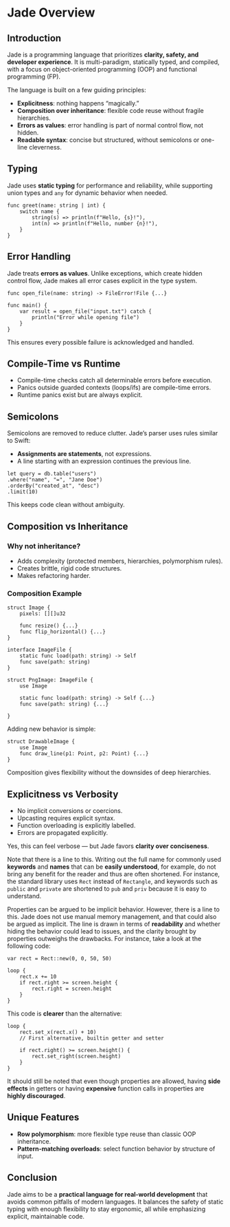 # Jade Overview

## Introduction

Jade is a programming language that prioritizes **clarity, safety, and developer experience**. It is multi-paradigm, statically typed, and compiled, with a focus on object-oriented programming (OOP) and functional programming (FP).

The language is built on a few guiding principles:

- **Explicitness**: nothing happens “magically.”
- **Composition over inheritance**: flexible code reuse without fragile hierarchies.
- **Errors as values**: error handling is part of normal control flow, not hidden.
- **Readable syntax**: concise but structured, without semicolons or one-line cleverness.

## Typing

Jade uses **static typing** for performance and reliability, while supporting union types and `any` for dynamic behavior when needed.

```jade
func greet(name: string | int) {
    switch name {
        string(s) => println(f"Hello, {s}!"),
        int(n) => println(f"Hello, number {n}!"),
    }
}
```

## Error Handling

Jade treats **errors as values**. Unlike exceptions, which create hidden control flow, Jade makes all error cases explicit in the type system.

```jade
func open_file(name: string) -> FileError!File {...}

func main() {
    var result = open_file("input.txt") catch {
        println("Error while opening file")
    }
}
```

This ensures every possible failure is acknowledged and handled.

## Compile-Time vs Runtime

- Compile-time checks catch all determinable errors before execution.
- Panics outside guarded contexts (loops/ifs) are compile-time errors.
- Runtime panics exist but are always explicit.

## Semicolons

Semicolons are removed to reduce clutter. Jade’s parser uses rules similar to Swift:

- **Assignments are statements**, not expressions.
- A line starting with an expression continues the previous line.

```jade
let query = db.table("users")
.where("name", "=", "Jane Doe")
.orderBy("created_at", "desc")
.limit(10)
```

This keeps code clean without ambiguity.

## Composition vs Inheritance

### Why not inheritance?

- Adds complexity (protected members, hierarchies, polymorphism rules).
- Creates brittle, rigid code structures.
- Makes refactoring harder.

### Composition Example

```jade
struct Image {
    pixels: [][]u32

    func resize() {...}
    func flip_horizontal() {...}
}

interface ImageFile {
    static func load(path: string) -> Self
    func save(path: string)
}

struct PngImage: ImageFile {
    use Image

    static func load(path: string) -> Self {...}
    func save(path: string) {...}

}
```

Adding new behavior is simple:

```jade
struct DrawableImage {
    use Image
    func draw_line(p1: Point, p2: Point) {...}
}
```

Composition gives flexibility without the downsides of deep hierarchies.

## Explicitness vs Verbosity

- No implicit conversions or coercions.
- Upcasting requires explicit syntax.
- Function overloading is explicitly labelled.
- Errors are propagated explicitly.

Yes, this can feel verbose — but Jade favors **clarity over conciseness**.

Note that there is a line to this. Writing out the full name for commonly used **keywords** and **names** that can be **easily understood**, for example, do not bring any benefit for the reader and thus are often shortened. For instance, the standard library uses `Rect` instead of `Rectangle`, and keywords such as `public` and `private` are shortened to `pub` and `priv` because it is easy to understand.

Properties can be argued to be implicit behavior. However, there is a line to this. Jade does not use manual memory management, and that could also be argued as implicit. The line is drawn in terms of **readability** and whether hiding the behavior could lead to issues, and the clarity brought by properties outweighs the drawbacks. For instance, take a look at the following code:

```jade
var rect = Rect::new(0, 0, 50, 50)

loop {
    rect.x += 10
    if rect.right >= screen.height {
        rect.right = screen.height
    }
}
```

This code is **clearer** than the alternative:

```jade
loop {
    rect.set_x(rect.x() + 10)
    // First alternative, builtin getter and setter

    if rect.right() >= screen.height() {
        rect.set_right(screen.height)
    }
}
```

It should still be noted that even though properties are allowed, having **side effects** in getters or having **expensive** function calls in properties are **highly discouraged**.

## Unique Features

- **Row polymorphism**: more flexible type reuse than classic OOP inheritance.
- **Pattern-matching overloads**: select function behavior by structure of input.

## Conclusion

Jade aims to be a **practical language for real-world development** that avoids common pitfalls of modern languages. It balances the safety of static typing with enough flexibility to stay ergonomic, all while emphasizing explicit, maintainable code.

